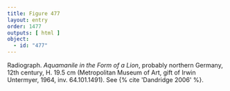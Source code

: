 ```yaml
---
title: Figure 477
layout: entry
order: 1477
outputs: [ html ]
object:
  - id: "477"
---
```


Radiograph. *Aquamanile in the Form of a Lion*, probably northern Germany, 12th century, H. 19.5 cm (Metropolitan Museum of Art, gift of Irwin Untermyer, 1964, inv. 64.101.1491). See {% cite 'Dandridge 2006' %}.
